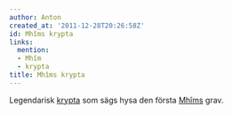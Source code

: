 ```yaml
---
author: Anton
created_at: '2011-12-28T20:26:58Z'
id: Mhîms krypta
links:
  mention:
  - Mhîm
  - krypta
title: Mhîms krypta
---
```


Legendarisk [krypta] som sägs hysa den första [Mhîms] grav.

  [krypta]: krypta
  [Mhîms]: Mhîm

